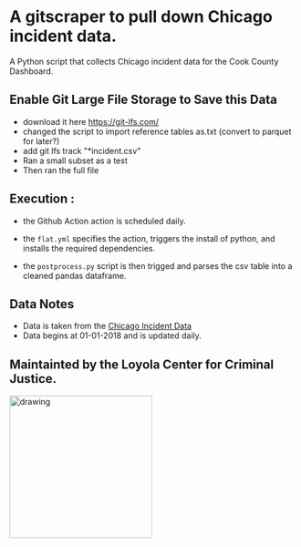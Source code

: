 # A gitscraper to pull down Chicago incident data.

A Python script that collects Chicago incident data for the Cook County Dashboard.

## Enable Git Large File Storage to Save this Data

- download it here https://git-lfs.com/
- changed the script to import reference tables as.txt (convert to parquet for later?)
- add git lfs track "*incident.csv"
- Ran a small subset as a test
- Then ran the full file


## Execution :

- the Github Action action is scheduled daily.

- the `flat.yml` specifies the action, triggers the install of python, and installs the required dependencies. 

- the `postprocess.py` script is then trigged and parses the csv table into a cleaned pandas dataframe.
  
## Data Notes

- Data is taken from the [Chicago Incident Data]([https://www.cookcountysheriffil.gov/jail-population-data/](https://data.cityofchicago.org/Public-Safety/Crimes-2001-to-Present/ijzp-q8t2/about_data))
- Data begins at 01-01-2018 and is updated daily.


## Maintainted by the Loyola Center for Criminal Justice.

<img src="https://loyolaccj.org/static/images/ccj-loyola-black.svg" alt="drawing" width="250"/> 

